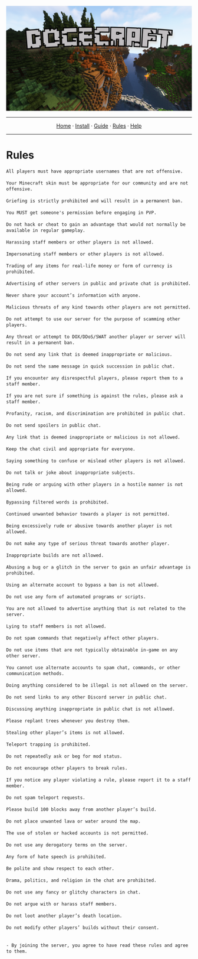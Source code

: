 ![Dogecraft-banner](https://raw.githubusercontent.com/The-Animonculory/DogeCraft/main/images/logo.png)

---

<p align="center">
  <a href="README.md">Home</a> ·
  <a href="INSTALL.md">Install</a> ·
  <a href="GUIDE.md">Guide</a> ·
  <a href="RULES.md">Rules</a> ·
  <a href="HELP.md">Help</a>
</p>

---

# Rules
    
    All players must have appropriate usernames that are not offensive.
    
    Your Minecraft skin must be appropriate for our community and are not offensive.
    
    Griefing is strictly prohibited and will result in a permanent ban.
    
    You MUST get someone's permission before engaging in PVP.
    
    Do not hack or cheat to gain an advantage that would not normally be available in regular gameplay.
    
    Harassing staff members or other players is not allowed.
    
    Impersonating staff members or other players is not allowed.
    
    Trading of any items for real-life money or form of currency is prohibited.
    
    Advertising of other servers in public and private chat is prohibited.
    
    Never share your account’s information with anyone.
    
    Malicious threats of any kind towards other players are not permitted.
    
    Do not attempt to use our server for the purpose of scamming other players.
    
    Any threat or attempt to DOX/DDoS/SWAT another player or server will result in a permanent ban.
    
    Do not send any link that is deemed inappropriate or malicious.
    
    Do not send the same message in quick succession in public chat.
    
    If you encounter any disrespectful players, please report them to a staff member.
    
    If you are not sure if something is against the rules, please ask a staff member.
    
    Profanity, racism, and discrimination are prohibited in public chat.
    
    Do not send spoilers in public chat.
    
    Any link that is deemed inappropriate or malicious is not allowed.
    
    Keep the chat civil and appropriate for everyone.
    
    Saying something to confuse or mislead other players is not allowed.
    
    Do not talk or joke about inappropriate subjects.
    
    Being rude or arguing with other players in a hostile manner is not allowed.
    
    Bypassing filtered words is prohibited.
    
    Continued unwanted behavior towards a player is not permitted.
    
    Being excessively rude or abusive towards another player is not allowed.
    
    Do not make any type of serious threat towards another player.
    
    Inappropriate builds are not allowed.
    
    Abusing a bug or a glitch in the server to gain an unfair advantage is prohibited.
    
    Using an alternate account to bypass a ban is not allowed.
    
    Do not use any form of automated programs or scripts.
    
    You are not allowed to advertise anything that is not related to the server.
    
    Lying to staff members is not allowed.
    
    Do not spam commands that negatively affect other players.
    
    Do not use items that are not typically obtainable in-game on any other server. 
    
    You cannot use alternate accounts to spam chat, commands, or other communication methods.
    
    Doing anything considered to be illegal is not allowed on the server.
    
    Do not send links to any other Discord server in public chat.
    
    Discussing anything inappropriate in public chat is not allowed.
    
    Please replant trees whenever you destroy them.
    
    Stealing other player’s items is not allowed.
    
    Teleport trapping is prohibited.
    
    Do not repeatedly ask or beg for mod status.
    
    Do not encourage other players to break rules.
    
    If you notice any player violating a rule, please report it to a staff member.
    
    Do not spam teleport requests.
    
    Please build 100 blocks away from another player’s build.
    
    Do not place unwanted lava or water around the map.
    
    The use of stolen or hacked accounts is not permitted.
    
    Do not use any derogatory terms on the server.
    
    Any form of hate speech is prohibited.
    
    Be polite and show respect to each other.
    
    Drama, politics, and religion in the chat are prohibited.
    
    Do not use any fancy or glitchy characters in chat.
    
    Do not argue with or harass staff members.
    
    Do not loot another player’s death location.
    
    Do not modify other players’ builds without their consent.
    
    
    - By joining the server, you agree to have read these rules and agree to them.
